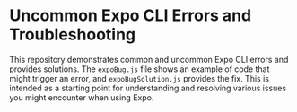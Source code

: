 # Uncommon Expo CLI Errors and Troubleshooting

This repository demonstrates common and uncommon Expo CLI errors and provides solutions.  The `expoBug.js` file shows an example of code that might trigger an error, and `expoBugSolution.js` provides the fix.   This is intended as a starting point for understanding and resolving various issues you might encounter when using Expo.